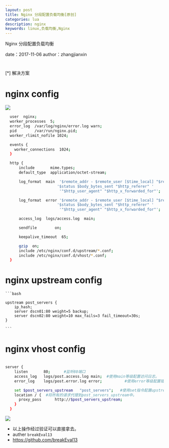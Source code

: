 ```yaml
---
layout: post
title: Nginx 分段配置负载均衡[原创]
categories: lua
description: nginx
keywords: linux,负载均衡,Nginx
---
```



 Nginx 分段配置负载均衡


date：2017-11-06
author：zhangjianxin

#
[*] 解决方案


# nginx config

![](https://112firshme11224.test.upcdn.net/images/WX20171106-142637@2x.png)

  ```bash
    user  nginx;
    worker_processes  5;
    error_log  /var/log/nginx/error.log warn;
    pid        /var/run/nginx.pid;
    worker_rlimit_nofile 1024;

    events {
      worker_connections  1024;
    }

    http {
        include       mime.types;
        default_type  application/octet-stream;

        log_format  main  '$remote_addr - $remote_user [$time_local] "$request" '
                         '$status $body_bytes_sent "$http_referer" '
                          '"$http_user_agent" "$http_x_forwarded_for"';

        log_format  error '$remote_addr - $remote_user [$time_local] "$request" '
                         '$status $body_bytes_sent "$http_referer" '
                          '"$http_user_agent" "$http_x_forwarded_for"';

        access_log  logs/access.log  main;

        sendfile        on;

        keepalive_timeout  65;

        gzip  on;
        include /etc/nginx/conf.d/upstream/*.conf;
        include /etc/nginx/conf.d/vhost/*.conf;
    }
  ```

# nginx upstream config

    ```bash

    upstream post_servers {
        ip_hash;
        server dscn01:80 weight=5 backup;
        server dscn02:80 weight=10 max_fails=3 fail_timeout=30s;
    }

    ```

# nginx vhost  config

```bash

server {
    listen       80;      #监听80端口
    access_log   logs/post.access.log main;  #使用main等级配置访问日志。
    error_log    logs/post.error.log error;          #使用error等级配置错误日志。

    set $post_servers_upstream   "post_servers";   #使用set指令配置upstream为：'post_servers'
    location / {  #将所有的请求代理到post_servers_upstream中。
      proxy_pass      http://$post_servers_upstream;
    }
  }

```

![](https://112firshme11224.test.upcdn.net/images/WX20171106-142733@2x.png)

* 以上操作经过验证可以直接拿去。
* auther `breakEval13`
* https://github.com/breakEval13